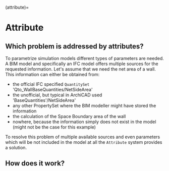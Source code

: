 (attribute)=
# Attribute
## Which problem is addressed by attributes?
To parametrize simulation models different types of parameters are needed. A 
BIM model and specifically an IFC model offers multiple sources for the 
requested information. Let's assume that we need the net area of a wall. This 
information can either be obtained from:
* the official IFC specified `QuantitySet` 'Qto_WallBaseQuantities/NetSideArea'
* the unofficial, but typical in ArchiCAD used 'BaseQuantities'/NetSideArea'
* any other PropertySet where the BIM modeller might have stored the information
* the calculation of the Space Boundary area of the wall
* nowhere, because the information simply does not exist in the model (might not be the case for this example)

To resolve this problem of multiple available sources and even parameters which
will be not included in the model at all the `Attribute` system provides a solution.

## How does it work?

